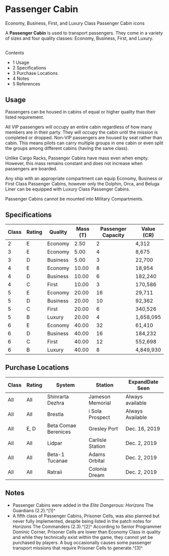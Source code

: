 # Passenger Cabin
Economy, Business, First, and Luxury Class Passenger Cabin icons
 		 	 

A **Passenger Cabin** is used to transport passengers. They come in a variety of sizes and four quality classes: Economy, Business, First, and Luxury.

## 

Contents

- 1 Usage
- 2 Specifications
- 3 Purchase Locations
- 4 Notes
- 5 References

## Usage

Passengers can be housed in cabins of equal or higher quality than their listed requirement.

All VIP passengers will occupy an entire cabin regardless of how many members are in their party. They will occupy the cabin until the mission is completed or dropped. Non-VIP passengers are housed by seat rather than cabin. This means pilots can carry multiple groups in one cabin or even split the groups among different cabins (having the same class).

Unlike Cargo Racks, Passenger Cabins have mass even when empty. However, this mass remains constant and does not increase when passengers are boarded.

Any ship with an appropriate compartment can equip Economy, Business or First Class Passenger Cabins, however only the Dolphin, Orca, and Beluga Liner can be equipped with Luxury Class Passenger Cabins.

Passenger Cabins cannot be mounted into Military Compartments.

## Specifications

| Class | Rating | Quality | Mass (T) | Passenger Capacity | Value (CR) |
| --- | --- | --- | --- | --- | --- |
| 2 | E | Economy | 2.50 | 2 | 4,312 |
| 3 | E | Economy | 5.00 | 4 | 8,675 |
| 3 | D | Business | 5.00 | 3 | 22,700 |
| 4 | E | Economy | 10.00 | 8 | 18,954 |
| 4 | D | Business | 10.00 | 6 | 182,240 |
| 4 | C | First | 10.00 | 3 | 170,586 |
| 5 | E | Economy | 20.00 | 16 | 29,711 |
| 5 | D | Business | 20.00 | 10 | 92,362 |
| 5 | C | First | 20.00 | 6 | 340,526 |
| 5 | B | Luxury | 20.00 | 4 | 1,658,095 |
| 6 | E | Economy | 40.00 | 32 | 61,410 |
| 6 | D | Business | 40.00 | 16 | 184,232 |
| 6 | C | First | 40.00 | 12 | 552,698 |
| 6 | B | Luxury | 40.00 | 8 | 4,849,930 |

## Purchase Locations

| Class | Rating | System | Station | ExpandDate Seen |
| --- | --- | --- | --- | --- |
| All | All | Shinrarta Dezhra | Jameson Memorial | Always available |
| All | All | Brestla | i Sola Prospect | Always Available |
| All | E, D | Beta Comae Berenices | Gresley Port | Dec. 16, 2019 |
| All | All | Lidpar | Carlisle Station | Dec. 2, 2019 |
| All | All | Beta-1 Tucanae | Adams Orbital | Dec. 2, 2019 |
| All | All | Ratraii | Colonia Dream | Dec. 2, 2019 |

## Notes

- Passenger Cabins were added in the *Elite Dangerous: Horizons* The Guardians (2.2).^[1]^
- A fifth class of Passenger Cabins, Prisoner Cells, was also planned but never fully implemented, despite being listed in the patch notes for *Horizons* The Commanders (2.3).^[2]^ According to Senior Programmer Dominic Corner, Prisoner Cells are lower than Economy Class in quality and while they technically exist within the game, they cannot yet be purchased by players. A bug occasionally causes some passenger transport missions that require Prisoner Cells to generate.^[3]^